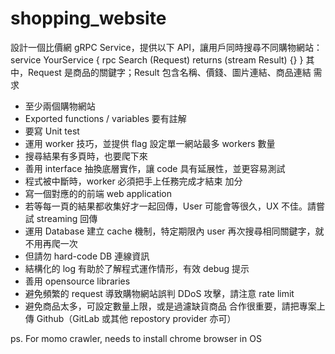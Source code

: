 # shopping_website

設計一個比價網 gRPC Service，提供以下 API，讓用戶同時搜尋不同購物網站：
service YourService {
  rpc Search (Request) returns (stream Result) {}
}
其中，Request 是商品的關鍵字；Result 包含名稱、價錢、圖片連結、商品連結
需求
* 至少兩個購物網站
* Exported functions / variables 要有註解
* 要寫 Unit test
* 運用 worker 技巧，並提供 flag 設定單一網站最多 workers 數量
* 搜尋結果有多頁時，也要爬下來
* 善用 interface 抽換底層實作，讓 code 具有延展性，並更容易測試
* 程式被中斷時，worker 必須把手上任務完成才結束
加分
* 寫一個對應的的前端 web application
* 若等每一頁的結果都收集好才一起回傳，User 可能會等很久，UX 不佳。請嘗試 streaming 回傳
* 運用 Database 建立 cache 機制，特定期限內 user 再次搜尋相同關鍵字，就不用再爬一次
* 但請勿 hard-code DB 連線資訊
* 結構化的 log 有助於了解程式運作情形，有效 debug
提示
* 善用 opensource libraries
* 避免頻繁的 request 導致購物網站誤判 DDoS 攻擊，請注意 rate limit
* 避免商品太多，可設定數量上限，或是過濾缺貨商品
合作很重要，請把專案上傳 Github（GitLab 或其他 repostory provider 亦可）

ps. For momo crawler, needs to install chrome browser in OS